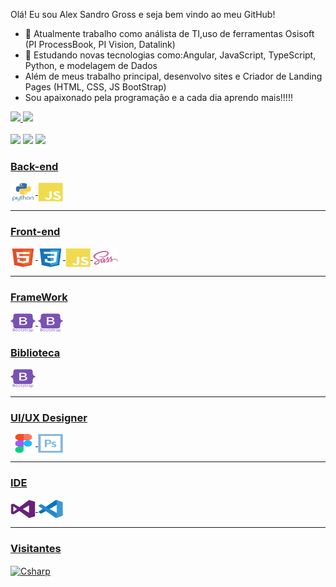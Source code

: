 Olá!
Eu sou Alex Sandro Gross e seja bem vindo ao meu GitHub!

<!-- Apresentação -->

- 🔭 Atualmente trabalho como análista de TI,uso de ferramentas Osisoft (PI ProcessBook, PI Vision, Datalink)
- 🌱 Estudando novas tecnologias como:Angular, JavaScript, TypeScript, Python, e modelagem de Dados
- Além de meus trabalho principal, desenvolvo sites e Criador de Landing Pages (HTML, CSS, JS BootStrap)
- Sou apaixonado pela programação e a cada dia aprendo mais!!!!!


<!-- Painel de Trabalhos -->
<div>
  <a href="https://github.com/alexsgross">
  <img height="180em" src="https://github-readme-stats.vercel.app/api?username=alexsgross&show_icons=true&theme=dark&include_all_commits=true&count_private=true"/>
  <img height="180em" src="https://github-readme-stats.vercel.app/api/top-langs/?username=alexsgross&layout=compact&langs_count=7&theme=dark"/>
</div> <br>
<!-- Contatos  -->
  
  <div>      
  <a href = "mailto:alexsgross@hotmail.com"><img src="https://img.shields.io/badge/Microsoft_Outlook-0078D4?style=for-the-badge&logo=microsoft-outlook&logoColor=white"" target="_blank"></a>
  <a href="https://www.linkedin.com/in/alexsgross/" target="_blank"><img src="https://img.shields.io/badge/-LinkedIn-%230077B5?style=for-the-badge&logo=linkedin&logoColor=white" target="_blank"></a> 
  <a href="https://api.whatsapp.com/send?phone=5524992358368" target="_blank"><img src="https://img.shields.io/badge/WhatsApp-25D366?style=for-the-badge&logo=whatsapp&logoColor=white"
                                                                                     
 <br>
  
<!-- Tecnologias -->  
  
<div style="display: inline_block">
  
  <h3> Back-end </h3>  
    <img align="center" alt="Python" height="30" width="40" src="https://raw.githubusercontent.com/devicons/devicon/2ae2a900d2f041da66e950e4d48052658d850630/icons/python/python-original-wordmark.svg">
     <img align="center" alt="Js" height="30" width="40" src="https://raw.githubusercontent.com/devicons/devicon/master/icons/javascript/javascript-plain.svg"><hr>
  
  <h3> Front-end </h3>
  <img align="center" alt="HTML" height="30" width="40" src="https://raw.githubusercontent.com/devicons/devicon/master/icons/html5/html5-original.svg">
  <img align="center" alt="CSS" height="30" width="40" src="https://raw.githubusercontent.com/devicons/devicon/master/icons/css3/css3-original.svg">  
  <img align="center" alt="Js" height="30" width="40" src="https://raw.githubusercontent.com/devicons/devicon/master/icons/javascript/javascript-plain.svg">    
  <img align="center" alt="sass" height="30" width="40" src="https://raw.githubusercontent.com/devicons/devicon/9f4f5cdb393299a81125eb5127929ea7bfe42889/icons/sass/sass-original.svg">
  
  <hr>
     <h3> FrameWork </h3>
    <img align="center" alt="bootstrp" height="30" width="40"               src="https://raw.githubusercontent.com/devicons/devicon/9f4f5cdb393299a81125eb5127929ea7bfe42889/icons/bootstrap/bootstrap-plain-wordmark.svg">
    <img align="center" alt="bootstrp" height="30" width="40"               src="https://raw.githubusercontent.com/devicons/devicon/9f4f5cdb393299a81125eb5127929ea7bfe42889/icons/bootstrap/bootstrap-plain-wordmark.svg">
    
       
   <h3> Biblioteca </h3>
    <img align="center" alt="bootstrp" height="30" width="40" src="https://raw.githubusercontent.com/devicons/devicon/9f4f5cdb393299a81125eb5127929ea7bfe42889/icons/bootstrap/bootstrap-plain-wordmark.svg">
  <hr>  
  
  <h3> UI/UX Designer </h3>
    
  <img align="center" alt="figma" height="30" width="40" src="https://raw.githubusercontent.com/devicons/devicon/9f4f5cdb393299a81125eb5127929ea7bfe42889/icons/figma/figma-original.svg">
  <img align="center" alt="protoshop" height="30" width="40" src="https://raw.githubusercontent.com/devicons/devicon/9f4f5cdb393299a81125eb5127929ea7bfe42889/icons/photoshop/photoshop-line.svg">
 
  <hr>
    
 
  
 
  
   <h3> IDE </h3>  
  
  <img align="center" alt="Visual Studio" height="30" width="40" src="https://raw.githubusercontent.com/devicons/devicon/9f4f5cdb393299a81125eb5127929ea7bfe42889/icons/visualstudio/visualstudio-plain.svg">
  <img align="center" alt="VS code" height="30" width="40" src="https://raw.githubusercontent.com/devicons/devicon/9f4f5cdb393299a81125eb5127929ea7bfe42889/icons/vscode/vscode-original.svg">
  <br>
   <hr>
     
  <!-- Contador de visitas -->
  
  <h3> Visitantes </h3>  
  <div>
    <img align="center" alt="Csharp" height="30" width="150" src="https://komarev.com/ghpvc/?username=alexsgross&color=green" alt="alexsgross" /> <br>
  </div>  

 
 
